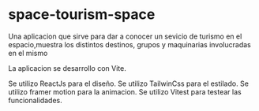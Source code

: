 # space-tourism-space 

Una aplicacion que sirve para dar a conocer un sevicio de turismo en el espacio,muestra los distintos destinos, grupos y maquinarias involucradas en el mismo

La aplicacion se desarrollo con Vite.

Se utilizo ReactJs para el diseño.
Se utilizo TailwinCss para el estilado.
Se utilizo framer motion para la animacion.
Se utilizo Vitest para testear las funcionalidades.

